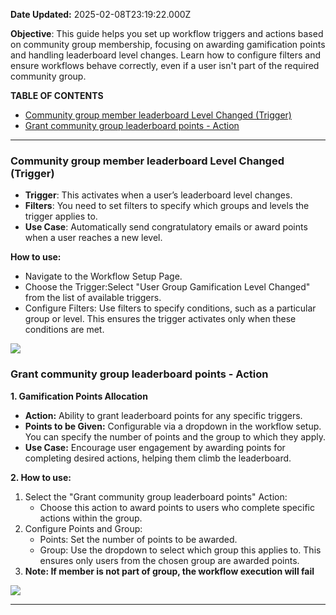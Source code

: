 **Date Updated:** 2025-02-08T23:19:22.000Z
  
  
**Objective**: This guide helps you set up workflow triggers and actions based on community group membership, focusing on awarding gamification points and handling leaderboard level changes. Learn how to configure filters and ensure workflows behave correctly, even if a user isn't part of the required community group.

  
**TABLE OF CONTENTS**

* [Community group member leaderboard Level Changed (Trigger)](#Community-group-member-leaderboard-Level-Changed-%28Trigger%29)
* [Grant community group leaderboard points - Action](#Grant-community-group-leaderboard-points---Action)

---

### **Community group member leaderboard Level Changed (Trigger)**

* **Trigger**: This activates when a user’s leaderboard level changes.
* **Filters**: You need to set filters to specify which groups and levels the trigger applies to.
* **Use Case**: Automatically send congratulatory emails or award points when a user reaches a new level.

  
**How to use:**

* Navigate to the Workflow Setup Page.
* Choose the Trigger:Select "User Group Gamification Level Changed" from the list of available triggers.
* Configure Filters: Use filters to specify conditions, such as a particular group or level. This ensures the trigger activates only when these conditions are met.  
    
**![](https://s3.amazonaws.com/cdn.freshdesk.com/data/helpdesk/attachments/production/155035497574/original/C9pi23EJRV3yn534k69lkToj7u0e5msCRg.png?1730046272)**

### 

### **Grant community group leaderboard points - Action**

**1\. Gamification Points Allocation**

* **Action:** Ability to grant leaderboard points for any specific triggers.
* **Points to be Given:** Configurable via a dropdown in the workflow setup. You can specify the number of points and the group to which they apply.
* **Use Case:** Encourage user engagement by awarding points for completing desired actions, helping them climb the leaderboard.

**2\. How to use:**

1. Select the "Grant community group leaderboard points" Action:  
   * Choose this action to award points to users who complete specific actions within the group.
2. Configure Points and Group:  
   * Points: Set the number of points to be awarded.  
   * Group: Use the dropdown to select which group this applies to. This ensures only users from the chosen group are awarded points.
3. **Note: If member is not part of group, the workflow execution will fail**

**![](https://s3.amazonaws.com/cdn.freshdesk.com/data/helpdesk/attachments/production/155035497553/original/7f6crdEbwMzNpdQDW_G6XgQnSJEr6Pju4Q.png?1730046207)**

---

  